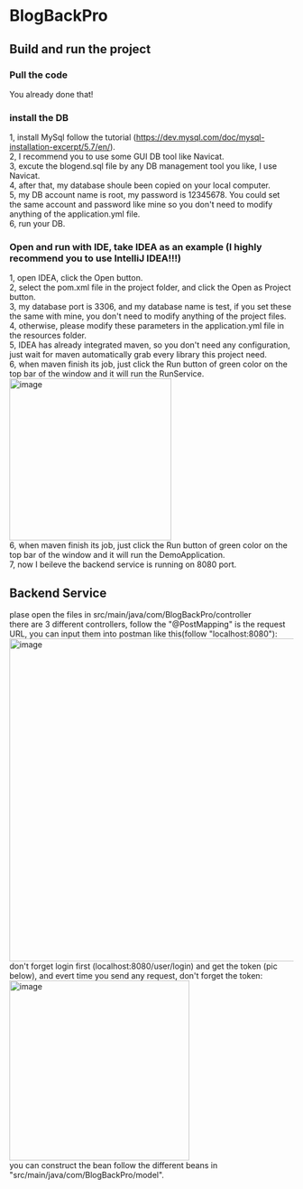 # BlogBackPro
## Build and run the project
### Pull the code
You already done that!
### install the DB
1, install MySql follow the tutorial (https://dev.mysql.com/doc/mysql-installation-excerpt/5.7/en/).  
2, I recommend you to use some GUI DB tool like Navicat.  
3, excute the blogend.sql file by any DB management tool you like, I use Navicat.  
4, after that, my database shoule been copied on your local computer.  
5, my DB account name is root, my password is 12345678. You could set the same account and password like mine so you don't need to modify anything of the application.yml file.  
6, run your DB.
### Open and run with IDE, take IDEA as an example (I highly recommend you to use IntelliJ IDEA!!!)
1, open IDEA, click the Open button.  
2, select the pom.xml file in the project folder, and click the Open as Project button.  
3, my database port is 3306, and my database name is test, if you set these the same with mine, you don't need to modify anything of the project files.  
4, otherwise, please modify these parameters in the application.yml file in the resources folder.  
5, IDEA has already integrated maven, so you don't need any configuration, just wait for maven automatically grab every library this project need.  
6, when maven finish its job, just click the Run button of green color on the top bar of the window and it will run the RunService.  
<img width="287" alt="image" src="https://user-images.githubusercontent.com/117051280/217759834-d6d5a3b1-04c3-4270-b21b-233add778a34.png">  
6, when maven finish its job, just click the Run button of green color on the top bar of the window and it will run the DemoApplication.    
7, now I beileve the backend service is running on 8080 port.  
## Backend Service  
plase open the files in src/main/java/com/BlogBackPro/controller  
there are 3 different controllers, follow the "@PostMapping" is the request URL, you can input them into postman like this(follow "localhost:8080"):  
<img width="572" alt="image" src="https://user-images.githubusercontent.com/117051280/229683663-c6696cb8-a9bf-4ef9-867d-7eeff18fc40f.png">
don't forget login first (localhost:8080/user/login) and get the token (pic below), and evert time you send any request, don't forget the token:  
<img width="319" alt="image" src="https://user-images.githubusercontent.com/117051280/229683829-24565d3c-a9ed-4e3c-9f5a-b77e7c77a8c2.png">  
you can construct the bean follow the different beans in "src/main/java/com/BlogBackPro/model".

